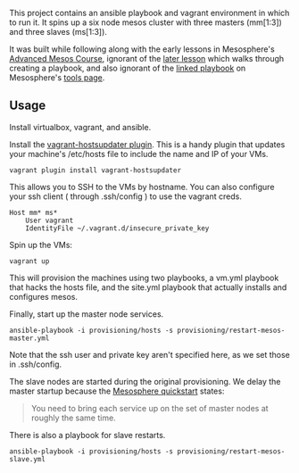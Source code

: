 This project contains an ansible playbook and vagrant environment in which to run it. It spins up a six node mesos cluster with three masters (mm[1:3]) and three slaves (ms[1:3]).

It was built while following along with the early lessons in Mesosphere's [Advanced Mesos Course](https://open.mesosphere.com/intro-course/), ignorant of the [later lesson](https://open.mesosphere.com/intro-course/ex16.html) which walks through creating a playbook, and also ignorant of the [linked playbook](https://github.com/AnsibleShipyard/ansible-mesos) on Mesosphere's [tools page](https://open.mesosphere.com/getting-started/tools/).

## Usage

Install virtualbox, vagrant, and ansible.

Install the [vagrant-hostsupdater plugin](https://github.com/cogitatio/vagrant-hostsupdater). This is a handy plugin that updates your machine's /etc/hosts file to include the name and IP of your VMs.

    vagrant plugin install vagrant-hostsupdater
    
This allows you to SSH to the VMs by hostname. You can also configure your ssh client ( through .ssh/config ) to use the vagrant creds.

    Host mm* ms*
        User vagrant
        IdentityFile ~/.vagrant.d/insecure_private_key

Spin up the VMs:

    vagrant up

This will provision the machines using two playbooks, a vm.yml playbook that hacks the hosts file, and the site.yml playbook that actually installs and configures mesos.

Finally, start up the master node services.

    ansible-playbook -i provisioning/hosts -s provisioning/restart-mesos-master.yml 

Note that the ssh user and private key aren't specified here, as we set those in .ssh/config.

The slave nodes are started during the original provisioning. We delay the master startup because the [Mesosphere quickstart](http://open.mesosphere.com/getting-started/datacenter/install/) states:

> You need to bring each service up on the set of master nodes at roughly the same time.

There is also a playbook for slave restarts.

    ansible-playbook -i provisioning/hosts -s provisioning/restart-mesos-slave.yml

